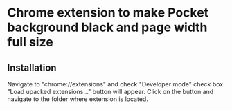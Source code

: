 # Chrome extension to make Pocket background black and page width full size

## Installation
Navigate to "chrome://extensions" and check "Developer mode" check box. "Load upacked extensions..." button will appear. Click on the button and navigate to the folder where extension is located. 
